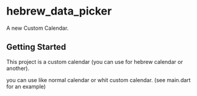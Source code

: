 # hebrew_data_picker

A new Custom Calendar.

## Getting Started

This project is a custom calendar (you can use for hebrew calendar or another).

you can use like normal calendar or whit custom calendar. (see main.dart for an example)


<!-- A few resources to get you started if this is your first Flutter project:

- [Lab: Write your first Flutter app](https://flutter.dev/docs/get-started/codelab)
- [Cookbook: Useful Flutter samples](https://flutter.dev/docs/cookbook)

For help getting started with Flutter, view our
[online documentation](https://flutter.dev/docs), which offers tutorials,
samples, guidance on mobile development, and a full API reference. -->
